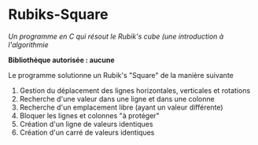 # Rubiks-Square

_Un programme en C qui résout le Rubik's cube (une introduction à l'algorithmie_

__Bibliothèque autorisée : aucune__

Le programme solutionne un Rubik's "Square" de la manière suivante 

1. Gestion du déplacement des lignes horizontales, verticales et rotations
2. Recherche d'une valeur dans une ligne et dans une colonne
3. Recherche d'un emplacement libre (ayant un valeur différente)
4. Bloquer les lignes et colonnes "à protéger"
5. Création d'un ligne de valeurs identiques
6. Création d'un carré de valeurs identiques
